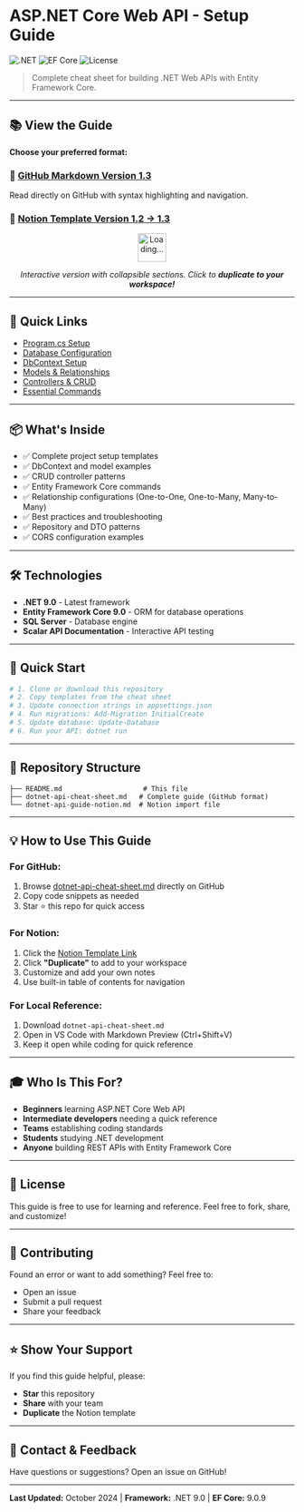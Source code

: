 # ASP.NET Core Web API - Setup Guide

![.NET](https://img.shields.io/badge/.NET-9.0-512BD4?logo=dotnet)
![EF Core](https://img.shields.io/badge/EF%20Core-9.0-512BD4)
![License](https://img.shields.io/badge/license-MIT-green)

> Complete cheat sheet for building .NET Web APIs with Entity Framework Core.

---

## 📚 View the Guide

**Choose your preferred format:**

### 📖 [GitHub Markdown Version 1.3](./dotnet-api-cheat-sheet.md)
Read directly on GitHub with syntax highlighting and navigation.

### 📝 [Notion Template Version 1.2 → 1.3](https://seifbenali.notion.site/dotnet-api-guide-notion-28bfe8fdb58580929399e392bbbb74a0)

<div align="center">
  <img src="https://media.giphy.com/media/3oEjI6SIIHBdRxXI40/giphy.gif" alt="Loading..." width="50"/>
  <p><em>Interactive version with collapsible sections. Click to <strong>duplicate to your workspace!</strong></em></p>
</div>

---

## 🚀 Quick Links

- [Program.cs Setup](./dotnet-api-cheat-sheet.md#1-programcs)
- [Database Configuration](./dotnet-api-cheat-sheet.md#2-appsettingsjson)
- [DbContext Setup](./dotnet-api-cheat-sheet.md#3-dataappdbcontextcs)
- [Models & Relationships](./dotnet-api-cheat-sheet.md#4-modelsyourmodelcs)
- [Controllers & CRUD](./dotnet-api-cheat-sheet.md#5-controllersyourcontrollercs)
- [Essential Commands](./dotnet-api-cheat-sheet.md#7-essential-ef-core-commands)

---

## 📦 What's Inside

- ✅ Complete project setup templates
- ✅ DbContext and model examples
- ✅ CRUD controller patterns
- ✅ Entity Framework Core commands
- ✅ Relationship configurations (One-to-One, One-to-Many, Many-to-Many)
- ✅ Best practices and troubleshooting
- ✅ Repository and DTO patterns
- ✅ CORS configuration examples

---

## 🛠️ Technologies

- **.NET 9.0** - Latest framework
- **Entity Framework Core 9.0** - ORM for database operations
- **SQL Server** - Database engine
- **Scalar API Documentation** - Interactive API testing

---

## 🎯 Quick Start

```bash
# 1. Clone or download this repository
# 2. Copy templates from the cheat sheet
# 3. Update connection strings in appsettings.json
# 4. Run migrations: Add-Migration InitialCreate
# 5. Update database: Update-Database
# 6. Run your API: dotnet run
```

---

## 📁 Repository Structure

```
├── README.md                    # This file
├── dotnet-api-cheat-sheet.md   # Complete guide (GitHub format)
└── dotnet-api-guide-notion.md  # Notion import file
```

---

## 💡 How to Use This Guide

### For GitHub:
1. Browse [dotnet-api-cheat-sheet.md](./dotnet-api-cheat-sheet.md) directly on GitHub
2. Copy code snippets as needed
3. Star ⭐ this repo for quick access

### For Notion:
1. Click the [Notion Template Link](https://seifbenali.notion.site/dotnet-api-guide-notion-28bfe8fdb58580929399e392bbbb74a0)
2. Click **"Duplicate"** to add to your workspace
3. Customize and add your own notes
4. Use built-in table of contents for navigation

### For Local Reference:
1. Download `dotnet-api-cheat-sheet.md`
2. Open in VS Code with Markdown Preview (Ctrl+Shift+V)
3. Keep it open while coding for quick reference

---

## 🎓 Who Is This For?

- **Beginners** learning ASP.NET Core Web API
- **Intermediate developers** needing a quick reference
- **Teams** establishing coding standards
- **Students** studying .NET development
- **Anyone** building REST APIs with Entity Framework Core

---

## 📝 License

This guide is free to use for learning and reference. Feel free to fork, share, and customize!

---

## 🤝 Contributing

Found an error or want to add something? Feel free to:
- Open an issue
- Submit a pull request
- Share your feedback

---

## ⭐ Show Your Support

If you find this guide helpful, please:
- **Star** this repository
- **Share** with your team
- **Duplicate** the Notion template

---

## 📧 Contact & Feedback

Have questions or suggestions? Open an issue on GitHub!

---

**Last Updated:** October 2024 | **Framework:** .NET 9.0 | **EF Core:** 9.0.9
